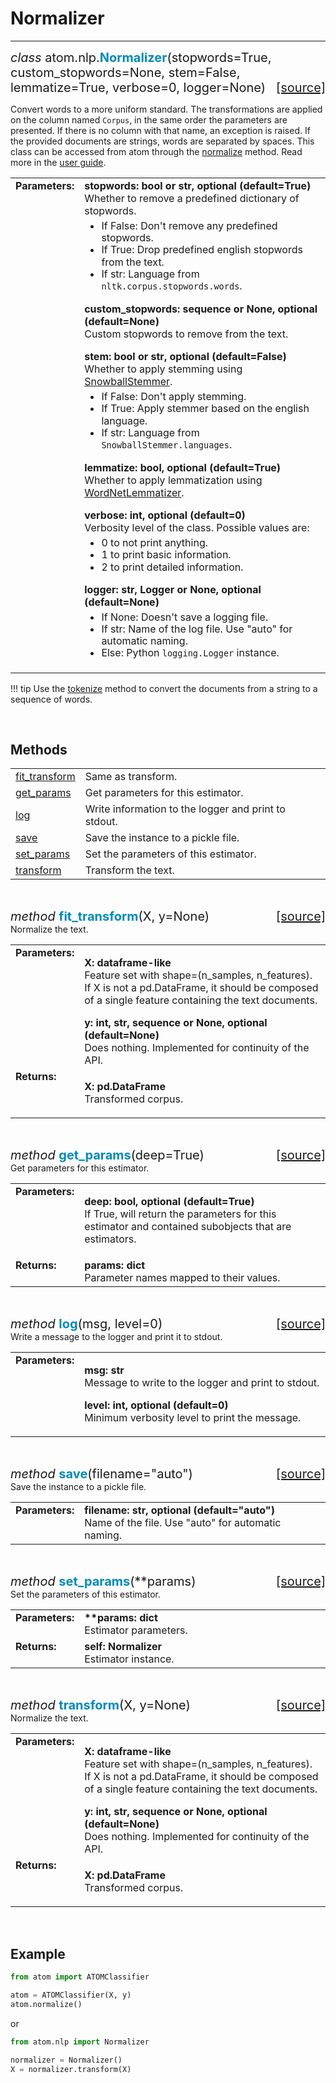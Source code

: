 # Normalizer
------------

<div style="font-size:20px">
<em>class</em> atom.nlp.<strong style="color:#008AB8">Normalizer</strong>(stopwords=True,
custom_stopwords=None, stem=False, lemmatize=True, verbose=0, logger=None)
<span style="float:right">
<a href="https://github.com/tvdboom/ATOM/blob/master/atom/nlp.py#L431">[source]</a>
</span>
</div>

Convert words to a more uniform standard. The transformations are
applied on the column named `Corpus`, in the same order the parameters
are presented. If there is no column with that name, an exception is
raised. If the provided documents are strings, words are separated by
spaces. This class can be accessed from atom through the [normalize](../../ATOM/atomclassifier/#normalize)
method. Read more in the [user guide](../../../user_guide/nlp/#normalization).

<table style="font-size:16px">
<tr>
<td width="20%" class="td_title" style="vertical-align:top"><strong>Parameters:</strong></td>
<td width="80%" class="td_params">
<strong>stopwords: bool or str, optional (default=True)</strong><br>
Whether to remove a predefined dictionary of stopwords.
<ul style="line-height:1.2em;margin-top:5px">
<li>If False: Don't remove any predefined stopwords.</li>
<li>If True: Drop predefined english stopwords from the text.</li>
<li>If str: Language from <code>nltk.corpus.stopwords.words</code>.</li>
</ul>
<p>
<strong>custom_stopwords: sequence or None, optional (default=None)</strong><br>
Custom stopwords to remove from the text.
</p>
<strong>stem: bool or str, optional (default=False)</strong><br>
Whether to apply stemming using <a href="https://www.nltk.org/_modules/nltk/stem/snowball.html">SnowballStemmer</a>.
<ul style="line-height:1.2em;margin-top:5px">
<li>If False: Don't apply stemming.</li>
<li>If True: Apply stemmer based on the english language.</li>
<li>If str: Language from <code>SnowballStemmer.languages</code>.</li>
</ul>
<p>
<strong>lemmatize: bool, optional (default=True)</strong><br>
Whether to apply lemmatization using <a href="https://www.nltk.org/_modules/nltk/stem/wordnet.html">WordNetLemmatizer</a>.
</p>
<strong>verbose: int, optional (default=0)</strong><br>
Verbosity level of the class. Possible values are:
<ul style="line-height:1.2em;margin-top:5px">
<li>0 to not print anything.</li>
<li>1 to print basic information.</li>
<li>2 to print detailed information.</li>
</ul>
<strong>logger: str, Logger or None, optional (default=None)</strong><br>
<ul style="line-height:1.2em;margin-top:5px">
<li>If None: Doesn't save a logging file.</li>
<li>If str: Name of the log file. Use "auto" for automatic naming.</li>
<li>Else: Python <code>logging.Logger</code> instance.</li>
</ul>
</td>
</tr>
</table>

!!! tip
    Use the [tokenize](../../ATOM/atomclassifier/#tokenize) method to convert the
    documents from a string to a sequence of words.

<br>


## Methods

<table style="font-size:16px">
<tr>
<td><a href="#fit-transform">fit_transform</a></td>
<td>Same as transform.</td>
</tr>

<tr>
<td><a href="#get-params">get_params</a></td>
<td>Get parameters for this estimator.</td>
</tr>

<tr>
<td><a href="#log">log</a></td>
<td>Write information to the logger and print to stdout.</td>
</tr>

<tr>
<td><a href="#save">save</a></td>
<td>Save the instance to a pickle file.</td>
</tr>

<tr>
<td><a href="#set-params">set_params</a></td>
<td>Set the parameters of this estimator.</td>
</tr>

<tr>
<td><a href="#transform">transform</a></td>
<td>Transform the text.</td>
</tr>
</table>
<br>


<a name="fit-transform"></a>
<div style="font-size:20px">
<em>method</em> <strong style="color:#008AB8">fit_transform</strong>(X, y=None)
<span style="float:right">
<a href="https://github.com/tvdboom/ATOM/blob/master/atom/data_cleaning.py#L74">[source]</a>
</span>
</div>
Normalize the text.
<table style="font-size:16px">
<tr>
<td width="20%" class="td_title" style="vertical-align:top"><strong>Parameters:</strong></td>
<td width="80%" class="td_params">
<p>
<strong>X: dataframe-like</strong><br>
Feature set with shape=(n_samples, n_features). If X is
not a pd.DataFrame, it should be composed of a single
feature containing the text documents.
</p>
<strong>y: int, str, sequence or None, optional (default=None)</strong><br>
Does nothing. Implemented for continuity of the API.
</tr>
<tr>
<td width="20%" class="td_title" style="vertical-align:top"><strong>Returns:</strong></td>
<td width="80%" class="td_params">
<p>
<strong>X: pd.DataFrame</strong><br>
Transformed corpus.
</p>
</td>
</tr>
</table>
<br />


<a name="get-params"></a>
<div style="font-size:20px">
<em>method</em> <strong style="color:#008AB8">get_params</strong>(deep=True)
<span style="float:right">
<a href="https://github.com/scikit-learn/scikit-learn/blob/0fb307bf3/sklearn/base.py#L189">[source]</a>
</span>
</div>
Get parameters for this estimator.
<table style="font-size:16px">
<tr>
<td width="20%" class="td_title" style="vertical-align:top"><strong>Parameters:</strong></td>
<td width="80%" class="td_params">
<p>
<strong>deep: bool, optional (default=True)</strong><br>
If True, will return the parameters for this estimator and contained
subobjects that are estimators.
</p>
</td>
</tr>
<tr>
<td width="20%" class="td_title" style="vertical-align:top"><strong>Returns:</strong></td>
<td width="80%" class="td_params">
<strong>params: dict</strong><br>
Parameter names mapped to their values.
</td>
</tr>
</table>
<br />


<a name="log"></a>
<div style="font-size:20px">
<em>method</em> <strong style="color:#008AB8">log</strong>(msg, level=0)
<span style="float:right">
<a href="https://github.com/tvdboom/ATOM/blob/master/atom/basetransformer.py#L349">[source]</a>
</span>
</div>
Write a message to the logger and print it to stdout.
<table style="font-size:16px">
<tr>
<td width="20%" class="td_title" style="vertical-align:top"><strong>Parameters:</strong></td>
<td width="80%" class="td_params">
<p>
<strong>msg: str</strong><br>
Message to write to the logger and print to stdout.
</p>
<p>
<strong>level: int, optional (default=0)</strong><br>
Minimum verbosity level to print the message.
</p>
</td>
</tr>
</table>
<br />


<a name="save"></a>
<div style="font-size:20px">
<em>method</em> <strong style="color:#008AB8">save</strong>(filename="auto")
<span style="float:right">
<a href="https://github.com/tvdboom/ATOM/blob/master/atom/basetransformer.py#L370">[source]</a>
</span>
</div>
Save the instance to a pickle file.
<table style="font-size:16px">
<tr>
<td width="20%" class="td_title" style="vertical-align:top"><strong>Parameters:</strong></td>
<td width="80%" class="td_params">
<strong>filename: str, optional (default="auto")</strong><br>
Name of the file. Use "auto" for automatic naming.
</td>
</tr>
</table>
<br>


<a name="set-params"></a>
<div style="font-size:20px">
<em>method</em> <strong style="color:#008AB8">set_params</strong>(**params)
<span style="float:right">
<a href="https://github.com/scikit-learn/scikit-learn/blob/0fb307bf3/sklearn/base.py#L221">[source]</a>
</span>
</div>
Set the parameters of this estimator.
<table style="font-size:16px">
<tr>
<td width="20%" class="td_title" style="vertical-align:top"><strong>Parameters:</strong></td>
<td width="80%" class="td_params">
<strong>**params: dict</strong><br>
Estimator parameters.
</tr>
<tr>
<td width="20%" class="td_title" style="vertical-align:top"><strong>Returns:</strong></td>
<td width="80%" class="td_params">
<strong>self: Normalizer</strong><br>
Estimator instance.
</td>
</tr>
</table>
<br />


<a name="transform"></a>
<div style="font-size:20px">
<em>method</em> <strong style="color:#008AB8">transform</strong>(X, y=None)
<span style="float:right">
<a href="https://github.com/tvdboom/ATOM/blob/master/atom/nlp.py#L489">[source]</a>
</span>
</div>
Normalize the text.
<table style="font-size:16px">
<tr>
<td width="20%" class="td_title" style="vertical-align:top"><strong>Parameters:</strong></td>
<td width="80%" class="td_params">
<p>
<strong>X: dataframe-like</strong><br>
Feature set with shape=(n_samples, n_features). If X is
not a pd.DataFrame, it should be composed of a single
feature containing the text documents.
</p>
<strong>y: int, str, sequence or None, optional (default=None)</strong><br>
Does nothing. Implemented for continuity of the API.
</tr>
<tr>
<td width="20%" class="td_title" style="vertical-align:top"><strong>Returns:</strong></td>
<td width="80%" class="td_params">
<p>
<strong>X: pd.DataFrame</strong><br>
Transformed corpus.
</p>
</td>
</tr>
</table>
<br />



## Example

```python
from atom import ATOMClassifier

atom = ATOMClassifier(X, y)
atom.normalize()
```
or
```python
from atom.nlp import Normalizer

normalizer = Normalizer()
X = normalizer.transform(X)
```